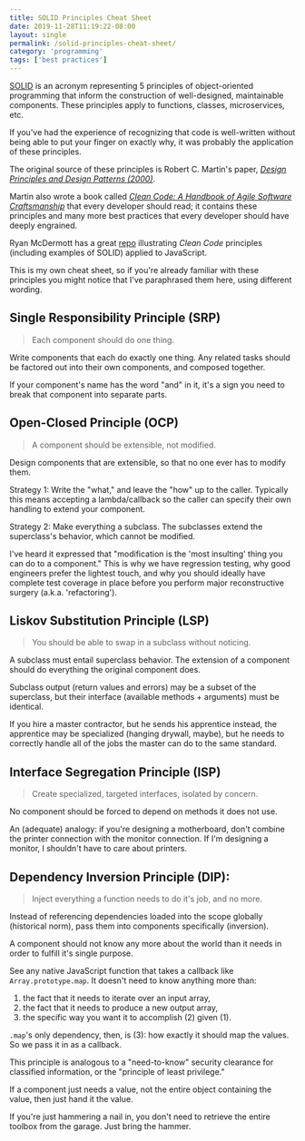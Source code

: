 ```yaml
---
title: SOLID Principles Cheat Sheet
date: 2019-11-28T11:19:22-08:00
layout: single
permalink: /solid-principles-cheat-sheet/
category: 'programming'
tags: ['best practices']
---
```


[SOLID](https://en.wikipedia.org/wiki/SOLID) is an acronym representing 5 principles of object-oriented programming that inform the construction of well-designed, maintainable components. These principles apply to functions, classes, microservices, etc. 

If you've had the experience of recognizing that code is well-written without being able to put your finger on exactly why, it was probably the application of these principles. 

The original source of these principles is Robert C. Martin's paper, _[Design Principles and Design Patterns (2000)](/assets/pdf/Robert_C._Martin_-_2000_-_Principles_and_Patterns.pdf)_. 

Martin also wrote a book called _[Clean Code: A Handbook of Agile Software Craftsmanship](https://amzn.to/2rDvxz7)_ that every developer should read; it contains these principles and many more best practices that every developer should have deeply engrained.

Ryan McDermott has a great [repo](https://github.com/ryanmcdermott/clean-code-javascript#solid) illustrating _Clean Code_ principles (including examples of SOLID) applied to JavaScript.

This is my own cheat sheet, so if you're already familiar with these principles you might notice that I've paraphrased them here, using different wording.

## Single Responsibility Principle (SRP) 

> Each component should do one thing.

Write components that each do exactly one thing. Any related tasks should be factored out into their own components, and composed together.

If your component's name has the word "and" in it, it's a sign you need to break that component into separate parts.

## Open-Closed Principle (OCP)

> A component should be extensible, not modified.

Design components that are extensible, so that no one ever has to modify them.

Strategy 1: Write the "what," and leave the "how" up to the caller. Typically this means accepting a lambda/callback so the caller can specify their own handling to extend your component.

Strategy 2: Make everything a subclass. The subclasses extend the superclass's behavior, which cannot be modified.

I've heard it expressed that "modification is the 'most insulting' thing you can do to a component." This is why we have regression testing, why good engineers prefer the lightest touch, and why you should ideally have complete test coverage in place before you perform major reconstructive surgery (a.k.a. 'refactoring').

## Liskov Substitution Principle (LSP)

> You should be able to swap in a subclass without noticing.
  
A subclass must entail superclass behavior. The extension of a component should do everything the original component does.

Subclass output (return values and errors) may be a subset of the superclass, but their interface (available methods + arguments) must be identical.

If you hire a master contractor, but he sends his apprentice instead, the apprentice may be specialized (hanging drywall, maybe), but he needs to correctly handle all of the jobs the master can do to the same standard.

## Interface Segregation Principle (ISP)

> Create specialized, targeted interfaces, isolated by concern.

No component should be forced to depend on methods it does not use.

An (adequate) analogy: if you're designing a motherboard, don't combine the printer connection with the monitor connection. If I'm designing a monitor, I shouldn't have to care about printers.

## Dependency Inversion Principle (DIP):

> Inject everything a function needs to do it's job, and no more.

Instead of referencing dependencies loaded into the scope globally (historical norm), pass them into components specifically (inversion).

A component should not know any more about the world than it needs in order to fulfill it's single purpose.

See any native JavaScript function that takes a callback like `Array.prototype.map`. It doesn't need to know anything more than: 
1. the fact that it needs to iterate over an input array,
2. the fact that it needs to produce a new output array,
3. the specific way you want it to accomplish (2) given (1).

`.map`'s only dependency, then, is (3): how exactly it should map the values. So we pass it in as a callback.

This principle is analogous to a "need-to-know" security clearance for classified information, or the "principle of least privilege."

If a component just needs a value, not the entire object containing the value, then just hand it the value. 

If you're just hammering a nail in, you don't need to retrieve the entire toolbox from the garage. Just bring the hammer.